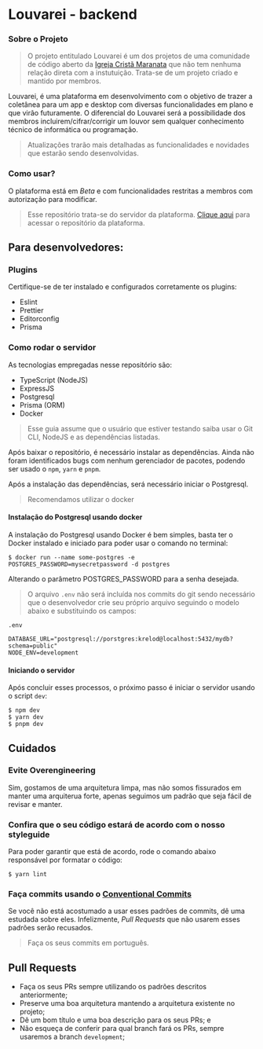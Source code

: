 # Louvarei - backend

### Sobre o Projeto
> O projeto entitulado Louvarei é um dos projetos de uma comunidade de código aberto da [Igreja Cristã Maranata](https://www.igrejacristamaranata.org.br/) que não tem nenhuma relação direta com a instutuição. Trata-se de um projeto criado e mantido por membros.

Louvarei, é uma plataforma em desenvolvimento com o objetivo de trazer a coletânea para um app e desktop com diversas funcionalidades em plano e que virão futuramente.
O diferencial do Louvarei será a possibilidade dos membros incluirem/cifrar/corrigir um louvor sem qualquer conhecimento técnico de informática ou programação.
> Atualizações trarão mais detalhadas as funcionalidades e novidades que estarão sendo desenvolvidas.

### Como usar?
O plataforma está em *Beta* e com funcionalidades restritas a membros com autorização para modificar.
> Esse repositório trata-se do servidor da plataforma.
> [Clique aqui](https://github.com/maranata-oss/louvarei-frontend) para acessar o repositório da plataforma.

## Para desenvolvedores:

### Plugins
Certifique-se de ter instalado e configurados corretamente os plugins:
* Eslint
* Prettier
* Editorconfig
* Prisma

### Como rodar o servidor
As tecnologias empregadas nesse repositório são:
* TypeScript (NodeJS)
* ExpressJS
* Postgresql
* Prisma (ORM)
* Docker

> Esse guia assume que o usuário que estiver testando saiba usar o Git CLI, NodeJS e as dependências listadas.

Após baixar o repositório, é necessário instalar as dependências. Ainda não foram identificados bugs com nenhum gerenciador de pacotes, podendo ser usado o `npm`, `yarn` e `pnpm`.

Após a instalação das dependências, será necessário iniciar o Postgresql.
> Recomendamos utilizar o docker

#### Instalação do Postgresql usando docker
A instalação do Postgresql usando Docker é bem simples, basta ter o Docker instalado e iniciado para poder usar o comando no terminal:
```
$ docker run --name some-postgres -e POSTGRES_PASSWORD=mysecretpassword -d postgres
```
Alterando o parâmetro POSTGRES_PASSWORD para a senha desejada.
> O arquivo `.env` não será incluída nos commits do git sendo necessário que o desenvolvedor crie seu próprio arquivo seguindo o modelo abaixo e substituindo os campos:

`.env`
```
DATABASE_URL="postgresql://porstgres:krelod@localhost:5432/mydb?schema=public"
NODE_ENV=development
```

#### Iniciando o servidor
Após concluir esses processos, o próximo passo é iniciar o servidor usando o script `dev`:
```
$ npm dev
$ yarn dev
$ pnpm dev
```

## Cuidados

### Evite Overengineering
Sim, gostamos de uma arquitetura limpa, mas não somos fissurados em manter uma arquiterua forte, apenas seguimos um padrão que seja fácil de revisar e manter.

### Confira que o seu código estará de acordo com o nosso styleguide
Para poder garantir que está de acordo, rode o comando abaixo responsável por formatar o código:
```
$ yarn lint
```

### Faça commits usando o [Conventional Commits](https://www.conventionalcommits.org/pt-br/v1.0.0/)
Se você não está acostumado a usar esses padrões de commits, dê uma estudada sobre eles.
Infelizmente, *Pull Requests* que não usarem esses padrões serão recusados.
> Faça os seus commits em português.

## Pull Requests
* Faça os seus PRs sempre utilizando os padrões descritos anteriormente;
* Preserve uma boa arquitetura mantendo a arquitetura existente no projeto;
* Dê um bom título e uma boa descrição para os seus PRs; e
* Não esqueça de conferir para qual branch fará os PRs, sempre usaremos a branch `development`;

